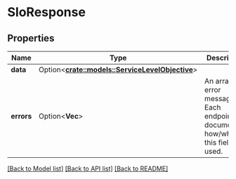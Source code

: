# SloResponse

## Properties

Name | Type | Description | Notes
------------ | ------------- | ------------- | -------------
**data** | Option<[**crate::models::ServiceLevelObjective**](ServiceLevelObjective.md)> |  | [optional]
**errors** | Option<**Vec<String>**> | An array of error messages. Each endpoint documents how/whether this field is used. | [optional]

[[Back to Model list]](../README.md#documentation-for-models) [[Back to API list]](../README.md#documentation-for-api-endpoints) [[Back to README]](../README.md)


